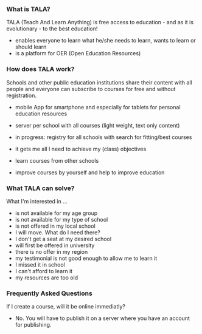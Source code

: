 ### What is TALA?

TALA (Teach And Learn Anything) is free access to education - and as it is evolutionary - to the best education!

* enables everyone to learn what he/she needs to learn, wants to learn or should learn
* is a platform for OER (Open Education Resources)

### How does TALA work?

Schools and other public education institutions share their content with all people and everyone can subscribe to courses for free and without registration.

* mobile App for smartphone and especially for tablets for personal education resources
* server per school with all courses (light weight, text only content)
* in progress: registry for all schools with search for fitting/best courses

* it gets me all I need to achieve my (class) objectives
* learn courses from other schools
* improve courses by yourself and help to improve education

### What TALA can solve?

What I'm interested in ...

* is not available for my age group
* is not available for my type of school
* is not offered in my local school
* I will move. What do I need there?
* I don't get a seat at my desired school
* will first be offered in university
* there is no offer in my region
* my testimonial is not good enough to allow me to learn it
* I missed it in school
* I can't afford to learn it
* my resources are too old

### Frequently Asked Questions

If I create a course, will it be online immediatly?

* No. You will have to publish it on a server where you have an account for publishing.

